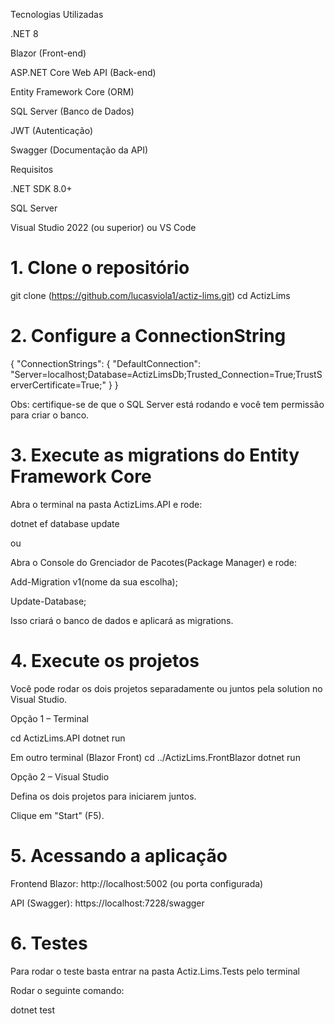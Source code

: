 Tecnologias Utilizadas

.NET 8

Blazor (Front-end)

ASP.NET Core Web API (Back-end)

Entity Framework Core (ORM)

SQL Server (Banco de Dados)

JWT (Autenticação)

Swagger (Documentação da API)

Requisitos

.NET SDK 8.0+

SQL Server

Visual Studio 2022 (ou superior) ou VS Code

# 1. Clone o repositório

git clone (https://github.com/lucasviola1/actiz-lims.git)
cd ActizLims

# 2. Configure a ConnectionString

{
  "ConnectionStrings": {
    "DefaultConnection": "Server=localhost;Database=ActizLimsDb;Trusted_Connection=True;TrustServerCertificate=True;"
  }
}

Obs: certifique-se de que o SQL Server está rodando e você tem permissão para criar o banco.

# 3. Execute as migrations do Entity Framework Core

Abra o terminal na pasta ActizLims.API e rode:

dotnet ef database update

ou

Abra o Console do Grenciador de Pacotes(Package Manager) e rode:

Add-Migration v1(nome da sua escolha);

Update-Database;

Isso criará o banco de dados e aplicará as migrations.

# 4. Execute os projetos

Você pode rodar os dois projetos separadamente ou juntos pela solution no Visual Studio.

Opção 1 – Terminal

cd ActizLims.API
dotnet run

Em outro terminal (Blazor Front)
cd ../ActizLims.FrontBlazor
dotnet run

Opção 2 – Visual Studio

Defina os dois projetos para iniciarem juntos.

Clique em "Start" (F5).

# 5. Acessando a aplicação

Frontend Blazor: http://localhost:5002 (ou porta configurada)

API (Swagger): https://localhost:7228/swagger

# 6. Testes

Para rodar o teste basta entrar na pasta Actiz.Lims.Tests pelo terminal

Rodar o seguinte comando: 

dotnet test
